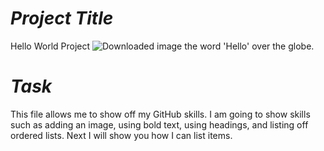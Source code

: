 # ***Project Title***
Hello World Project
![Downloaded image the word 'Hello' over the globe.](https://cdn-images-1.medium.com/max/1600/1*U-R58ahr5dtAvtSLGK2wXg.png)
# ***Task***
This file allows me to show off my GitHub skills. I am going to show skills such as adding an image, using bold text, using headings, and listing off ordered lists. Next I will show you how I can list items. 
